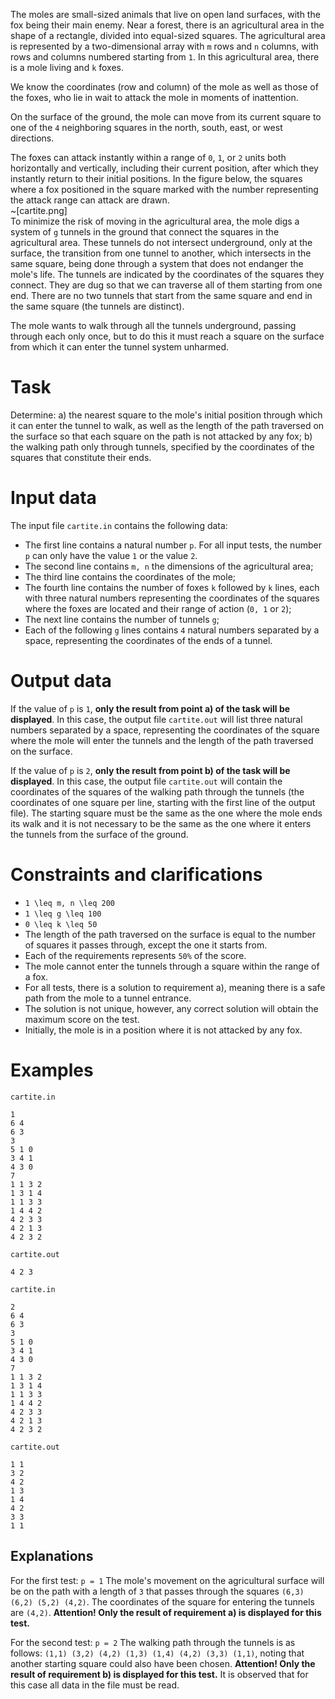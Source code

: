 The moles are small-sized animals that live on open land surfaces, with the fox being their main enemy. Near a forest, there is an agricultural area in the shape of a rectangle, divided into equal-sized squares. The agricultural area is represented by a two-dimensional array with `m` rows and `n` columns, with rows and columns numbered starting from `1`. In this agricultural area, there is a mole living and `k` foxes.

We know the coordinates (row and column) of the mole as well as those of the foxes, who lie in wait to attack the mole in moments of inattention.

On the surface of the ground, the mole can move from its current square to one of the `4` neighboring squares in the north, south, east, or west directions.

The foxes can attack instantly within a range of `0`, `1`, or `2` units both horizontally and vertically, including their current position, after which they instantly return to their initial positions. In the figure below, the squares where a fox positioned in the square marked with the number representing the attack range can attack are drawn.
\
~[cartite.png]
\
To minimize the risk of moving in the agricultural area, the mole digs a system of `g` tunnels in the ground that connect the squares in the agricultural area. These tunnels do not intersect underground, only at the surface, the transition from one tunnel to another, which intersects in the same square, being done through a system that does not endanger the mole's life. The tunnels are indicated by the coordinates of the squares they connect. They are dug so that we can traverse all of them starting from one end. There are no two tunnels that start from the same square and end in the same square (the tunnels are distinct).

The mole wants to walk through all the tunnels underground, passing through each only once, but to do this it must reach a square on the surface from which it can enter the tunnel system unharmed.

# Task
Determine:
a) the nearest square to the mole's initial position through which it can enter the tunnel to walk, as well as the length of the path traversed on the surface so that each square on the path is not attacked by any fox;
b) the walking path only through tunnels, specified by the coordinates of the squares that constitute their ends.

# Input data
The input file `cartite.in` contains the following data:
- The first line contains a natural number `p`. For all input tests, the number `p` can only have the value `1` or the value `2`.
- The second line contains `m, n` the dimensions of the agricultural area;
- The third line contains the coordinates of the mole;
- The fourth line contains the number of foxes `k` followed by `k` lines, each with three natural numbers representing the coordinates of the squares where the foxes are located and their range of action (`0, 1` or `2`);
- The next line contains the number of tunnels `g`;
- Each of the following `g` lines contains `4` natural numbers separated by a space, representing the coordinates of the ends of a tunnel.

# Output data
If the value of `p` is `1`, **only the result from point a) of the task will be displayed**. In this case, the output file `cartite.out` will list three natural numbers separated by a space, representing the coordinates of the square where the mole will enter the tunnels and the length of the path traversed on the surface.

If the value of `p` is `2`, **only the result from point b) of the task will be displayed**. In this case, the output file `cartite.out` will contain the coordinates of the squares of the walking path through the tunnels (the coordinates of one square per line, starting with the first line of the output file). The starting square must be the same as the one where the mole ends its walk and it is not necessary to be the same as the one where it enters the tunnels from the surface of the ground.

# Constraints and clarifications
* `1 \leq m, n \leq 200`
* `1 \leq g \leq 100`
* `0 \leq k \leq 50`
* The length of the path traversed on the surface is equal to the number of squares it passes through, except the one it starts from.
* Each of the requirements represents `50%` of the score.
* The mole cannot enter the tunnels through a square within the range of a fox.
* For all tests, there is a solution to requirement a), meaning there is a safe path from the mole to a tunnel entrance.
* The solution is not unique, however, any correct solution will obtain the maximum score on the test.
* Initially, the mole is in a position where it is not attacked by any fox.

# Examples

`cartite.in`
```
1
6 4
6 3
3
5 1 0
3 4 1
4 3 0
7
1 1 3 2
1 3 1 4
1 1 3 3
1 4 4 2
4 2 3 3
4 2 1 3
4 2 3 2
```

`cartite.out`
```
4 2 3
```

`cartite.in`
```
2
6 4
6 3
3
5 1 0
3 4 1
4 3 0
7
1 1 3 2
1 3 1 4
1 1 3 3
1 4 4 2
4 2 3 3
4 2 1 3
4 2 3 2
```

`cartite.out`
```
1 1
3 2
4 2
1 3
1 4
4 2
3 3
1 1
```

Explanations
---

For the first test:
`p = 1`
The mole's movement on the agricultural surface will be on the path with a length of `3` that passes through the squares `(6,3) (6,2) (5,2) (4,2)`. The coordinates of the square for entering the tunnels are `(4,2)`.
**Attention! Only the result of requirement a) is displayed for this test.**

For the second test:
`p = 2`
The walking path through the tunnels is as follows: `(1,1) (3,2) (4,2) (1,3) (1,4) (4,2) (3,3) (1,1)`, noting that another starting square could also have been chosen.
**Attention! Only the result of requirement b) is displayed for this test.**
It is observed that for this case all data in the file must be read.
